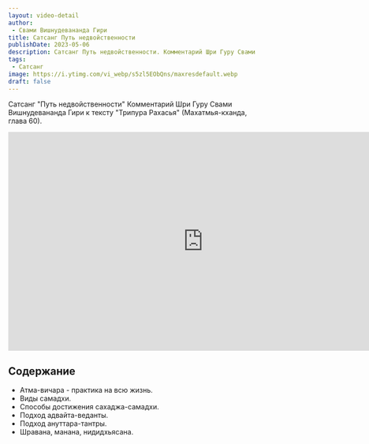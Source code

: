```yaml
---
layout: video-detail
author:
 - Свами Вишнудевананда Гири
title: Сатсанг Путь недвойственности
publishDate: 2023-05-06
description: Сатсанг Путь недвойственности. Комментарий Шри Гуру Свами Вишнудевананда Гири к тексту "Трипура Рахасья" (Махатмья-кханда, глава 60).
tags: 
 - Сатсанг
image: https://i.ytimg.com/vi_webp/s5zl5EObQns/maxresdefault.webp
draft: false
---
```


 Сатсанг "Путь недвойственности"
Комментарий Шри Гуру Свами Вишнудевананда Гири к тексту "Трипура Рахасья" (Махатмья-кханда, глава 60).

<iframe width="790" height="444" src="https://www.youtube.com/embed/s5zl5EObQns" frameborder="0" allowfullscreen=""></iframe> 

## Содержание

- Атма-вичара - практика на всю жизнь.
- Виды самадхи.
- Способы достижения сахаджа-самадхи.
- Подход адвайта-веданты.
- Подход ануттара-тантры.
- Шравана, манана, нидидхьясана.